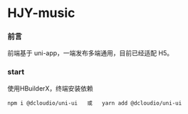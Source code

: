 # HJY-music
### 前言
前端基于 uni-app，一端发布多端通用，目前已经适配 H5。
### start
使用HBuilderX，终端安装依赖
```
npm i @dcloudio/uni-ui   或   yarn add @dcloudio/uni-ui
```
